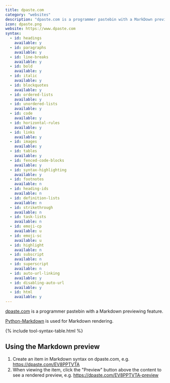 ```yaml
---
title: dpaste.com
category: "websites"
description: "dpaste.com is a programmer pastebin with a MarkDown previewing feature"
icon: dpaste.png
website: https://www.dpaste.com
syntax:
  - id: headings
    available: y
  - id: paragraphs
    available: y
  - id: line-breaks
    available: y
  - id: bold
    available: y
  - id: italic
    available: y
  - id: blockquotes
    available: y
  - id: ordered-lists
    available: y
  - id: unordered-lists
    available: y
  - id: code
    available: y
  - id: horizontal-rules
    available: y
  - id: links
    available: y
  - id: images
    available: y
  - id: tables
    available: y
  - id: fenced-code-blocks
    available: y
  - id: syntax-highlighting
    available: y
  - id: footnotes
    available: n
  - id: heading-ids
    available: n
  - id: definition-lists
    available: n
  - id: strikethrough
    available: n
  - id: task-lists
    available: n
  - id: emoji-cp
    available: u
  - id: emoji-sc
    available: u
  - id: highlight
    available: n
  - id: subscript
    available: n
  - id: superscript
    available: n
  - id: auto-url-linking
    available: y
  - id: disabling-auto-url
    available: y
  - id: html
    available: y
---
```


[dpaste.com](https://www.dpaste.com.org) is a programmer pastebin with a Markdown previewing feature.

[Python-Markdown](https://python-markdown.github.io/) is used for Markdown rendering.

{% include tool-syntax-table.html %}

## Using the Markdown preview

1. Create an item in Markdown syntax on dpaste.com, e.g. https://dpaste.com/EV8PPTVTA
2. When viewing the item, click the "Preview" button above the content to see a rendered preview, e.g. https://dpaste.com/EV8PPTVTA-preview
